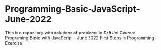 # Programming-Basic-JavaScript-June-2022
This is a repository with solutions of problems in SoftUni Course: Programing Basic with JavaScript - June 2022
First Steps in Programming- Exercise